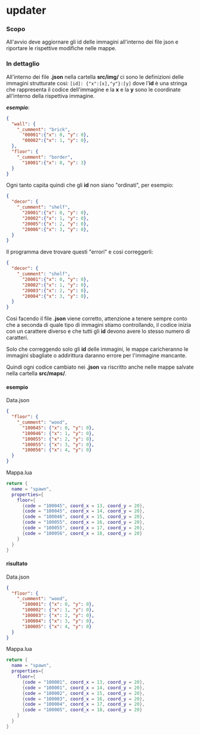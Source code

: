 # updater
### Scopo
All'avvio deve aggiornare gli id delle immagini all'interno dei file json e riportare le rispettive modifiche nelle mappe.

### In dettaglio
All'interno dei file **.json** nella cartella **src/img/**  ci sono le definizioni delle immagini strutturate cosi: `[id]: {"x":[x],"y"}:[y]` dove l'**id** è una stringa che rappresenta il codice dell'immagine e la **x** e la **y** sono le coordinate all'interno della rispettiva immagine.

***esempio***:
```json
{
  "wall": {
    "_cumment": "brick",
      "00001":{"x": 0, "y": 0},
      "00002":{"x": 1, "y": 0},
  },
  "floor": {
    "_cumment": "border",
      "10001":{"x": 0, "y": 3}
  }
}
```

Ogni tanto capita quindi che gli **id** non siano "ordinati", per esempio:
```json
{
  "decor": {
    "_cumment": "shelf",
      "20001":{"x": 0, "y": 0},
      "20002":{"x": 1, "y": 0},
      "20005":{"x": 2, "y": 0},
      "20006":{"x": 3, "y": 0},
  }
}
```
Il programma deve trovare questi "errori" e cosi correggerli:
```json
{
  "decor": {
    "_cumment": "shelf",
      "20001":{"x": 0, "y": 0},
      "20002":{"x": 1, "y": 0},
      "20003":{"x": 2, "y": 0},
      "20004":{"x": 3, "y": 0},
  }
}
```
Cosi facendo il file **.json** viene corretto, attenzione a tenere sempre conto che a seconda di quale tipo di immagini stiamo controllando, il codice inizia con un carattere diverso e che tutti gli **id** devono avere lo stesso numero di caratteri.

Solo che correggendo solo gli **id** delle immagini, le mappe caricheranno le immagini sbagliate o addirittura daranno errore per l'immagine mancante.

Quindi ogni codice cambiato nei **.json** va riscritto anche nelle mappe salvate nella cartella **src/maps/**.

#### esempio
Data.json
```json
{
  "floor": {
    "_cumment": "wood",
      "100045": {"x": 0, "y": 0},
      "100046": {"x": 1, "y": 0},
      "100055": {"x": 2, "y": 0},
      "100055": {"x": 3, "y": 0},
      "100056": {"x": 4, "y": 0}
  }
}
```
Mappa.lua
```lua
return {
  name = "spawn",
  properties={
    floor={
      {code = "100045", coord_x = 13, coord_y = 20},
      {code = "100045", coord_x = 14, coord_y = 20},
      {code = "100046", coord_x = 15, coord_y = 20},
      {code = "100055", coord_x = 16, coord_y = 20},
      {code = "100055", coord_x = 17, coord_y = 20},
      {code = "100056", coord_x = 18, coord_y = 20}
    }
  }
}
```

#### risultato
Data.json
```json
{
  "floor": {
    "_cumment": "wood",
      "100001": {"x": 0, "y": 0},
      "100002": {"x": 1, "y": 0},
      "100003": {"x": 2, "y": 0},
      "100004": {"x": 3, "y": 0},
      "100005": {"x": 4, "y": 0}
  }
}
```
Mappa.lua
```lua
return {
  name = "spawn",
  properties={
    floor={
      {code = "100001", coord_x = 13, coord_y = 20},
      {code = "100001", coord_x = 14, coord_y = 20},
      {code = "100002", coord_x = 15, coord_y = 20},
      {code = "100003", coord_x = 16, coord_y = 20},
      {code = "100004", coord_x = 17, coord_y = 20},
      {code = "100005", coord_x = 18, coord_y = 20}
    }
  }
}
```
